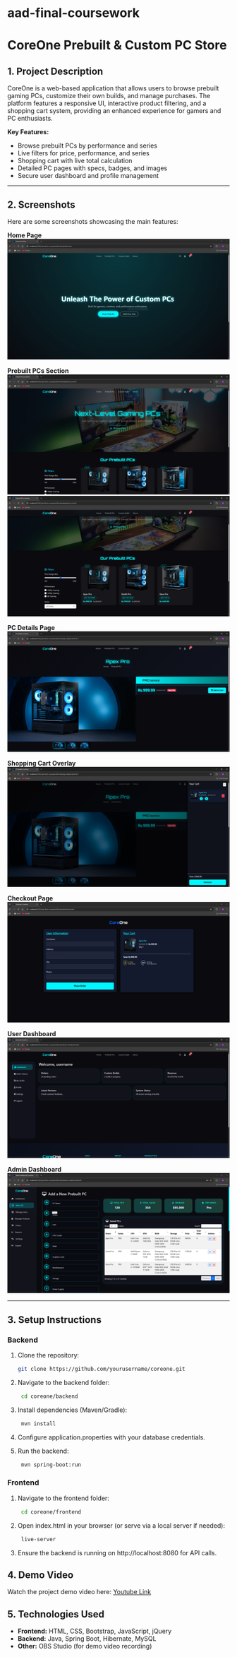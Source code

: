 # aad-final-coursework

# CoreOne Prebuilt & Custom PC Store

## 1. Project Description
CoreOne is a web-based application that allows users to browse prebuilt gaming PCs, customize their own builds, and manage purchases. The platform features a responsive UI, interactive product filtering, and a shopping cart system, providing an enhanced experience for gamers and PC enthusiasts.

**Key Features:**
- Browse prebuilt PCs by performance and series
- Live filters for price, performance, and series
- Shopping cart with live total calculation
- Detailed PC pages with specs, badges, and images
- Secure user dashboard and profile management

---

## 2. Screenshots
Here are some screenshots showcasing the main features:

**Home Page**  
![Home Page](https://raw.githubusercontent.com/mahenabeywickrama/aad-final-coursework/main/frontend/screenshots/1.png)

**Prebuilt PCs Section**  
![Home Page](https://raw.githubusercontent.com/mahenabeywickrama/aad-final-coursework/main/frontend/screenshots/2.png)
![Home Page](https://raw.githubusercontent.com/mahenabeywickrama/aad-final-coursework/main/frontend/screenshots/3.png)

**PC Details Page**  
![Home Page](https://raw.githubusercontent.com/mahenabeywickrama/aad-final-coursework/main/frontend/screenshots/4.png)

**Shopping Cart Overlay**  
![Home Page](https://raw.githubusercontent.com/mahenabeywickrama/aad-final-coursework/main/frontend/screenshots/5.png)

**Checkout Page**  
![Home Page](https://raw.githubusercontent.com/mahenabeywickrama/aad-final-coursework/main/frontend/screenshots/6.png)

**User Dashboard**  
![Home Page](https://raw.githubusercontent.com/mahenabeywickrama/aad-final-coursework/main/frontend/screenshots/7.png)

**Admin Dashboard**  
![Home Page](https://raw.githubusercontent.com/mahenabeywickrama/aad-final-coursework/main/frontend/screenshots/8.png)

---

## 3. Setup Instructions

### Backend
1. Clone the repository:
   ```bash
   git clone https://github.com/yourusername/coreone.git
2. Navigate to the backend folder:
   ```bash
    cd coreone/backend

3. Install dependencies (Maven/Gradle):
   ```bash
    mvn install

4. Configure application.properties with your database credentials.

5. Run the backend:
   ```bash
    mvn spring-boot:run

### Frontend

1. Navigate to the frontend folder:
   ```bash
    cd coreone/frontend

2. Open index.html in your browser (or serve via a local server if needed):
   ```bash
    live-server

3. Ensure the backend is running on http://localhost:8080 for API calls.

## 4. Demo Video

Watch the project demo video here: [Youtube Link](https://www.youtube.com/watch?v=-MXsUC7MPLM)

## 5. Technologies Used
- **Frontend:** HTML, CSS, Bootstrap, JavaScript, jQuery
- **Backend:** Java, Spring Boot, Hibernate, MySQL
- **Other:** OBS Studio (for demo video recording)
